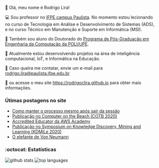 👋 Olá, meu nome é Rodrigo Lira! 

:computer: Sou professor no [IFPE campus Paulista](https://portal.ifpe.edu.br/campus/paulista). No momento estou lecionando no curso de Tecnologia em Análise e Desenvolvimento de Sistemas (ADS), e no curso Técnico em Manutenção e Suporte em Informática (MSI). 

:notebook: Também sou aluno do Doutorado do [Programa de Pós-Graduação em Engenharia da Computação da POLI/UPE](http://ppgec.ecomp.poli.br/). 

:hammer: Atualmente estou desenvolvendo projetos na área de inteligência computacional, IoT, e Informática na Educação. 

:email: Caso queira me contatar, envie um e-mail para rodrigo.lira@paulista.ifpe.edu.br
 
:page_facing_up: ou acesse o meu site https://rodrigoclira.github.io para obter mais informações.

### Útimas postagens no site
<!-- BLOG-POST-LIST:START -->
- [Como manter o processo mesmo após sair da sessão](https://rodrigoclira.github.io/post/cmd-screen/)
- [Publicação no Computer on the Beach (COTB 2020)](https://rodrigoclira.github.io/post/cotb2021/)
- [Accredited Educator da AWS Academy](https://rodrigoclira.github.io/post/cloud-practitioner/)
- [Publicação no Symposium on Knowledge Discovery, Mining and Learning (KDMiLe 2020)](https://rodrigoclira.github.io/post/kdmile2020/)
- [O elefante de Von Neumann](https://rodrigoclira.github.io/post/elefante-von-neumann/)
<!-- BLOG-POST-LIST:END -->


### :octocat: Estatísticas

 ![github stats](https://github-readme-stats.vercel.app/api?username=rodrigoclira&show_icons=true&hide_title=true&locale=pt-br)
![top languages](https://github-readme-stats.vercel.app/api/top-langs/?username=rodrigoclira&layout=compact&locale=pt-br)


<!--
**rodrigoclira/rodrigoclira** is a ✨ _special_ ✨ repository because its `README.md` (this file) appears on your GitHub profile.

Here are some ideas to get you started:

- 🔭 I’m currently working on ...
- 🌱 I’m currently learning ...
- 👯 I’m looking to collaborate on ...
- 🤔 I’m looking for help with ...
- 💬 Ask me about ...
- 📫 How to reach me: ...
- 😄 Pronouns: ...
- ⚡ Fun fact: ...

https://gist.github.com/rxaviers/7360908
-->
